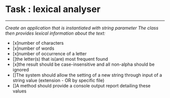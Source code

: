 # Task : lexical analyser

---
*Create an application that is instantiated with string parameter
The class then provides lexical information about the text:*
- [x]number of characters
- [x]number of words
- [x]number of occurrence of a letter
- []the letter(s) that is(are) most frequent found
- [x]the result should be case-insensitive and all non-alpha should be ignored
- []The system should allow the setting of a new string through input of a string value (extension - OR by specific file)
- []A method should provide a console output report detailing these values 